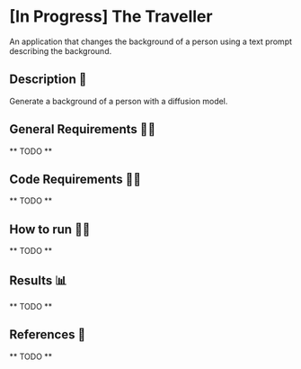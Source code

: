 # [In Progress] The Traveller
An application that changes the background of a person using a text prompt describing the background.

## Description :scroll:
Generate a background of a person with a diffusion model.

## General Requirements :mage_man:
** TODO **

## Code Requirements :mage_woman:
** TODO **

## How to run :running_man:
** TODO **

## Results :bar_chart:
** TODO **

## References :page_facing_up:
** TODO **
